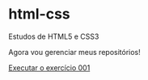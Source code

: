 # html-css
 Estudos de HTML5 e CSS3

 Agora vou gerenciar meus repositórios!

 <a href="https://jeancarloslr.github.io/html-css/Exercicios/ex_001/">Executar o exercício 001</a>
